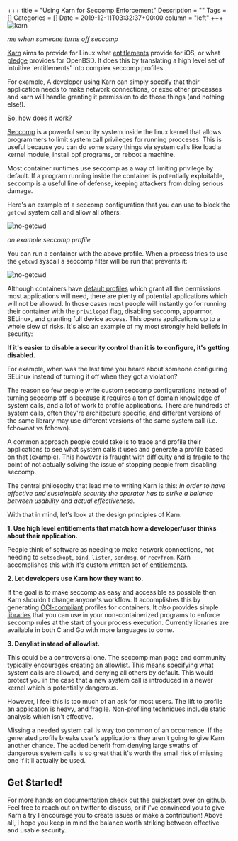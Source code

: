 +++
title = "Using Karn for Seccomp Enforcement"
Description = ""
Tags = []
Categories = []
Date = 2019-12-11T03:32:37+00:00
column = "left"
+++
![karn](/karn-blog/karn_art.jpeg)

<i>me when someone turns off seccomp</i>

[Karn](https://github.com/grantseltzer/karn) aims to provide for Linux what [entitlements](https://developer.apple.com/library/archive/documentation/Miscellaneous/Reference/EntitlementKeyReference/Chapters/AboutEntitlements.html) provide for iOS, or what [pledge](https://man.openbsd.org/pledge.2) provides for OpenBSD. It does this by translating a high level set of intuitive 'entitlements' into complex seccomp profiles. 

For example, A developer using Karn can simply specify that their application needs to make network connections, or exec other processes and karn will handle granting it permission to do those things (and nothing else!).

So, how does it work?

[Seccomp](https://www.kernel.org/doc/html/latest/userspace-api/seccomp_filter.html) is a powerful security system inside the linux kernel that allows programmers to limit system call privileges for running procceses. This is useful because you can do some scary things via system calls like load a kernel module, install bpf programs, or reboot a machine.

Most container runtimes use seccomp as a way of limiting privilege by default. If a program running inside the container is potentially exploitable, seccomp is a useful line of defense, keeping attackers from doing serious damage.

Here's an example of a seccomp configuration that you can use to block the `getcwd` system call and allow all others: 

![no-getcwd](/karn-blog/no_getcwd.png)

<i>an example seccomp profile</i>

You can run a container with the above profile. When a process tries to use the `getcwd` syscall a seccomp filter will be run that prevents it:

![no-getcwd](/karn-blog/running_getcwd.png)

Although containers have [default profiles](https://docs.docker.com/engine/security/seccomp/) which grant all the permissions most applications will need, there are plenty of potential applications which will not be allowed. In those cases most people will instantly go for running their container with the `privileged` flag, disabling seccomp, apparmor, SELinux, and granting full device access. This opens applications up to a whole slew of risks. It's also an example of my most strongly held beliefs in security:

<b>If it's easier to disable a security control than it is to configure, it's getting disabled.</b>

For example, when was the last time you heard about someone configuring SELinux instead of turning it off when they got a violation?

The reason so few people write custom seccomp configurations instead of turning seccomp off is because it requires a ton of domain knowledge of system calls, and a lot of work to profile applications. There are hundreds of system calls, often they're architecture specific, and different versions of the same library may use different versions of the same system call (i.e. fchownat vs fchown).

A common approach people could take is to trace and profile their applications to see what system calls it uses and generate a profile based on that ([example](https://podman.io/blogs/2019/10/15/generate-seccomp-profiles.html)). This however is fraught with difficulty and is fragile to the point of not actually solving the issue of stopping people from disabling seccomp.

The central philosophy that lead me to writing Karn is this: <i>In order to have effective and sustainable security the operator has to strike a balance between usability and actual effectiveness.</i>

With that in mind, let's look at the design principles of Karn:

<b>1. Use high level entitlements that match how a developer/user thinks about their application.</b> 

People think of software as needing to make network connections, not needing to `setsockopt`, `bind`, `listen`, `sendmsg`, or `recvfrom`. Karn accomplishes this with it's custom written set of [entitlements](https://github.com/grantseltzer/karn/blob/master/pkg/entitlements/entitlements.go).


<b>2. Let developers use Karn how they want to.</b>

If the goal is to make seccomp as easy and accessible as possible then Karn shouldn't change anyone's workflow. It accomplishes this by generating [OCI-compliant](https://github.com/opencontainers/runtime-spec) profiles for containers. It <i>also</i> provides simple [libraries](https://github.com/grantseltzer/karn/blob/master/docs/quickstart.md#library) that you can use in your non-containerized programs to enforce seccomp rules at the start of your process execution. Currently libraries are available in both C and Go with more languages to come.

<b>3. Denylist instead of allowlist.</b>

This could be a controversial one. The seccomp man page and community typically encourages creating an allowlist. This means specifying what system calls are allowed, and denying all others by default. This would protect you in the case that a new system call is introduced in a newer kernel which is potentially dangerous.

However, I feel this is too much of an ask for most users. The lift to profile an application is heavy, and fragile. Non-profiling techniques include static analysis which isn't effective.

Missing a needed system call is way too common of an occurrence. If the generated profile breaks user's applications they aren't going to give Karn another chance. The added benefit from denying large swaths of dangerous system calls is so great that it's worth the small risk of missing one if it'll actually be used.


## <b>Get Started!</b>

For more hands on documentation check out the [quickstart](https://github.com/grantseltzer/karn/blob/master/docs/quickstart.md) over on github. Feel free to reach out on twitter to discuss, or if i've convinced you to give Karn a try I encourage you to create issues or make a contribution! Above all, I hope you keep in mind the balance worth striking between effective and usable security.